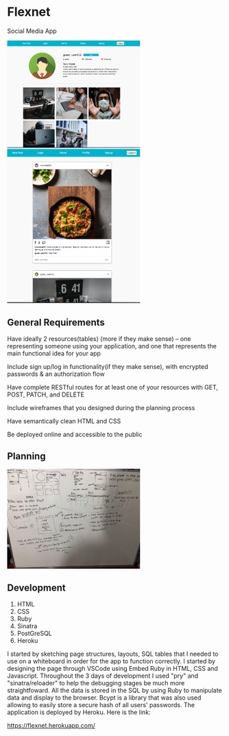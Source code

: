 # Flexnet
Social Media App

<img src="https://github.com/minhvuong1/flexnet/blob/master/profile_page_screenshot.png" width="310">
<img src="https://github.com/minhvuong1/flexnet/blob/master/home_page_screenshot.png" width="310">

## General Requirements
Have ideally 2 resources(tables) (more if they make sense) – one representing someone using your application, and one that represents the main functional idea for your app

Include sign up/log in functionality(if they make sense), with encrypted passwords & an authorization flow

Have complete RESTful routes for at least one of your resources with GET, POST, PATCH, and DELETE

Include wireframes that you designed during the planning process

Have semantically clean HTML and CSS

Be deployed online and accessible to the public

## Planning
<img src="https://github.com/minhvuong1/flexnet/blob/master/whiteboard_sketch_plan.jpg" width="310">

## Development
1. HTML
2. CSS
3. Ruby
4. Sinatra
5. PostGreSQL
6. Heroku

I started by sketching page structures, layouts, SQL tables that I needed to use on a whiteboard in order for the app to function correctly. I started by designing the page through VSCode using Embed Ruby in HTML, CSS and Javascript. Throughout
the 3 days of development I used "pry" and "sinatra/reloader" to help the debugging stages be much more straightfoward. All the data is stored in the SQL by using Ruby to
manipulate data and display to the browser. Bcypt is a library that was also used allowing to easily store a secure hash of all users' passwords. The application is deployed by Heroku. Here is the link:

https://flexnet.herokuapp.com/
